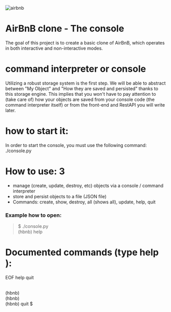 ![airbnb](https://user-images.githubusercontent.com/60371335/183240794-ac0e13a9-15fc-49c2-bbef-8534b0689e48.png)

# AirBnB clone - The console <br> 
The goal of this project is to create a basic clone of AirBnB, which operates in both interactive and non-interactive modes.

# command interpreter or console 

Utilizing a robust storage system is the first step. We will be able to abstract between "My Object" and "How they are saved and persisted" thanks to this storage engine. This implies that you won't have to pay attention to (take care of) how your objects are saved from your console code (the command interpreter itself) or from the front-end and RestAPI you will write later.

# how to start it:

In order to start the console, you must use the following command: ./console.py


# How to use: 3

 * manage (create, update, destroy, etc) objects via a console / command interpreter
 * store and persist objects to a file (JSON file)
 * Commands: create, show, destroy, all (shows all), update, help, quit
 

### Example how to open:
> $ ./console.py <br>
> (hbnb) help

Documented commands (type help <topic>):
========================================
EOF  help  quit
 
<br>
(hbnb) <br>
(hbnb) <br>
(hbnb) quit
$
